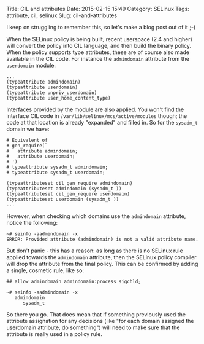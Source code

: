 Title: CIL and attributes
Date: 2015-02-15 15:49
Category: SELinux
Tags: attribute, cil, selinux
Slug: cil-and-attributes

I keep on struggling to remember this, so let's make a blog post out of
it ;-)

When the SELinux policy is being built, recent userspace (2.4 and
higher) will convert the policy into CIL language, and then build the
binary policy. When the policy supports type attributes, these are of
course also made available in the CIL code. For instance the
`admindomain` attribute from the `userdomain` module:

    ...
    (typeattribute admindomain)
    (typeattribute userdomain)
    (typeattribute unpriv_userdomain)
    (typeattribute user_home_content_type)

Interfaces provided by the module are also applied. You won't find the
interface CIL code in `/var/lib/selinux/mcs/active/modules` though; the
code at that location is already "expanded" and filled in. So for the
`sysadm_t` domain we have:

    # Equivalent of
    # gen_require(`
    #   attribute admindomain;
    #   attribute userdomain;
    # ')
    # typeattribute sysadm_t admindomain;
    # typeattribute sysadm_t userdomain;

    (typeattributeset cil_gen_require admindomain)
    (typeattributeset admindomain (sysadm_t ))
    (typeattributeset cil_gen_require userdomain)
    (typeattributeset userdomain (sysadm_t ))
    ...

However, when checking which domains use the `admindomain` attribute,
notice the following:

    ~# seinfo -aadmindomain -x
    ERROR: Provided attribute (admindomain) is not a valid attribute name.

But don't panic - this has a reason: as long as there is no SELinux rule
applied towards the `admindomain` attribute, then the SELinux policy
compiler will drop the attribute from the final policy. This can be
confirmed by adding a single, cosmetic rule, like so:

    ## allow admindomain admindomain:process sigchld;

    ~# seinfo -aadmindomain -x
       admindomain
          sysadm_t

So there you go. That does mean that if something previously used the
attribute assignation for any decisions (like "for each domain assigned
the userdomain attribute, do something") will need to make sure that the
attribute is really used in a policy rule.
